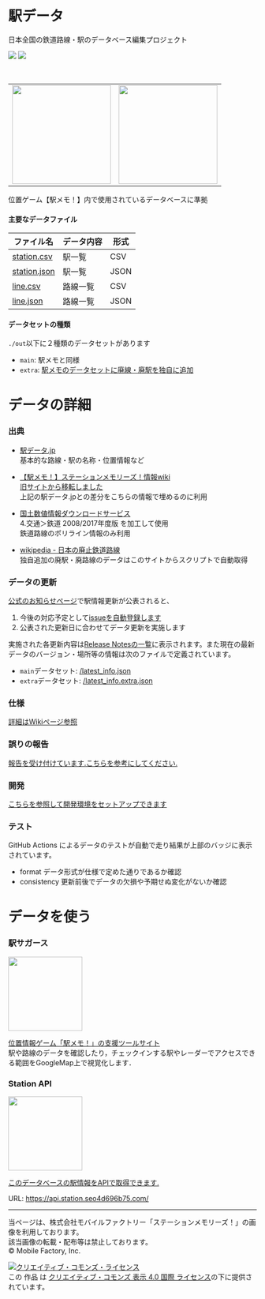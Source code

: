 # 駅データ  
日本全国の鉄道路線・駅のデータベース編集プロジェクト  
  
![](https://github.com/Seo-4d696b75/station_database/workflows/auto-build/badge.svg) ![](https://github.com/Seo-4d696b75/station_database/workflows/test/badge.svg)

<br/>
<table>
  <tr>
    <td><img src="https://user-images.githubusercontent.com/25225028/132442253-e92f5653-f4e9-47e6-9873-87f319513bca.gif" height="200"></td>
    <td><img src="https://user-images.githubusercontent.com/25225028/76631346-e7f67a80-6584-11ea-9f6b-5e8885887363.png" height="200"></td>
  </tr>
</table>

位置ゲーム【駅メモ！】内で使用されているデータベースに準拠

#### 主要なデータファイル

| ファイル名 | データ内容 | 形式 |  
|---|---|---|  
|[station.csv](out/main/station.csv)| 駅一覧 | CSV |  
|[station.json](out/main/station.json) | 駅一覧 | JSON |  
|[line.csv](out/main/line.csv)| 路線一覧 | CSV |  
|[line.json](out/main/line.json)| 路線一覧 | JSON |  


#### データセットの種類

`./out`以下に２種類のデータセットがあります  
- `main`: 駅メモと同様
- `extra`: [駅メモのデータセットに廃線・廃駅を独自に追加](https://github.com/Seo-4d696b75/station_database/wiki/extra)

# データの詳細
### 出典  

* [駅データ.jp](http://www.ekidata.jp/)  
  基本的な路線・駅の名称・位置情報など

* [【駅メモ！】ステーションメモリーズ！情報wiki](https://ek1mem0.wiki.fc2.com/)  
  [旧サイトから移転しました](https://ekimemo.wiki.fc2.com/)  
  上記の駅データ.jpとの差分をこちらの情報で埋めるのに利用

* [国土数値情報ダウンロードサービス](http://nlftp.mlit.go.jp/ksj/index.html)    
  4.交通＞鉄道 2008/2017年度版 を加工して使用  
  鉄道路線のポリライン情報のみ利用
  
* [wikipedia - 日本の廃止鉄道路線](https://ja.wikipedia.org/wiki/%E6%97%A5%E6%9C%AC%E3%81%AE%E5%BB%83%E6%AD%A2%E9%89%84%E9%81%93%E8%B7%AF%E7%B7%9A%E4%B8%80%E8%A6%A7)  
  独自追加の廃駅・廃路線のデータはこのサイトからスクリプトで自動取得

### データの更新
[公式のお知らせページ](https://ekimemo.com/news/)で駅情報更新が公表されると、

1. 今後の対応予定として[issueを自動登録します](https://github.com/Seo-4d696b75/station_database/issues?q=is%3Aissue+is%3Aopen+label%3A%E9%A7%85%E6%83%85%E5%A0%B1%E6%9B%B4%E6%96%B0)
2. 公表された更新日に合わせてデータ更新を実施します

実施された各更新内容は[Release Notesの一覧](https://github.com/Seo-4d696b75/station_database/releases)に表示されます。また現在の最新データのバージョン・場所等の情報は次のファイルで定義されています。  
- `main`データセット: [/latest_info.json](./latest_info.json)
- `extra`データセット: [/latest_info.extra.json](./latest_info.extra.json)

### 仕様  
[詳細はWikiページ参照](https://github.com/Seo-4d696b75/station_database/wiki/data)  

### 誤りの報告
[報告を受け付けています.こちらを参考にしてください.](./CONTRIBUTING.md)

### 開発
[こちらを参照して開発環境をセットアップできます](./src/README.md)

### テスト
GitHub Actions によるデータのテストが自動で走り結果が上部のバッジに表示されています。  

- format データ形式が仕様で定めた通りであるか確認
- consistency 更新前後でデータの欠損や予期せぬ変化がないか確認

# データを使う  

### 駅サガース
<img src="https://user-images.githubusercontent.com/25225028/81793250-145a5300-9544-11ea-81fa-bee3a8ecc8ac.png" height="150">  

[位置情報ゲーム「駅メモ！」の支援ツールサイト](https://seo-4d696b75.github.io/ekisagasu/)  
駅や路線のデータを確認したり，チェックインする駅やレーダーでアクセスできる範囲をGoogleMap上で視覚化します．


### Station API
<img src="https://user-images.githubusercontent.com/25225028/172097592-58523958-feb4-4c5a-9a05-0291bca7c31d.png" height="150">

[このデータベースの駅情報をAPIで取得できます.](https://api.station.seo4d696b75.com/docs)  

URL: https://api.station.seo4d696b75.com/

---------------------------

当ページは、株式会社モバイルファクトリー「ステーションメモリーズ！」の画像を利用しております。  
該当画像の転載・配布等は禁止しております。  
© Mobile Factory, Inc.  

<a rel="license" href="http://creativecommons.org/licenses/by/4.0/"><img alt="クリエイティブ・コモンズ・ライセンス" style="border-width:0" src="https://i.creativecommons.org/l/by/4.0/88x31.png" /></a><br />この 作品 は <a rel="license" href="http://creativecommons.org/licenses/by/4.0/">クリエイティブ・コモンズ 表示 4.0 国際 ライセンス</a>の下に提供されています。

